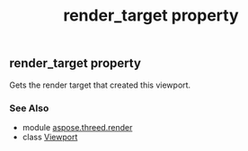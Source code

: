 ﻿---
title: render_target property
second_title: Aspose.3D for Python via .NET API References
description: 
type: docs
weight: 80
url: /python-net/aspose.threed.render/viewport/render_target/
is_root: false
---

## render_target property


Gets the render target that created this viewport.

### See Also
* module [aspose.threed.render](../../)
* class [Viewport](/3d/python-net/aspose.threed.render/viewport)
